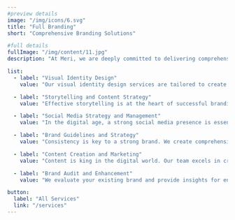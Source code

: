 ```yaml
---
#preview details
image: "/img/icons/6.svg"
title: "Full Branding"
short: "Comprehensive Branding Solutions"

#full details
fullImage: "/img/content/11.jpg"
description: "At Meri, we are deeply committed to delivering comprehensive branding solutions that empower your brand to thrive in the digital landscape. Our dedicated team of experts possesses the creative prowess and strategic insight to shape your brand's identity and captivate your audience. Whether you need a new visual identity, compelling storytelling, or a robust social media presence, we are here to bring your brand's vision to life. Contact us today to explore how our full branding services can elevate your brand's presence and drive success."

list:
  - label: "Visual Identity Design"
    value: "Our visual identity design services are tailored to create a cohesive brand image. From logos and color schemes to typography, we craft visual elements that leave a lasting impression."

  - label: "Storytelling and Content Strategy"
    value: "Effective storytelling is at the heart of successful branding. We help you craft compelling narratives that resonate with your audience and establish a genuine connection."

  - label: "Social Media Strategy and Management"
    value: "In the digital age, a strong social media presence is essential. We develop comprehensive social media strategies and manage your brand's online presence to engage and grow your audience."

  - label: "Brand Guidelines and Strategy"
    value: "Consistency is key to a strong brand. We create comprehensive brand guidelines and strategies to ensure your brand's message remains consistent across all touchpoints."

  - label: "Content Creation and Marketing"
    value: "Content is king in the digital world. Our team excels in creating engaging content, from blog posts to multimedia, to drive brand awareness and customer engagement."

  - label: "Brand Audit and Enhancement"
    value: "We evaluate your existing brand and provide insights for enhancement. Whether it's a brand refresh or a complete overhaul, we help you achieve brand excellence."

button:
  label: "All Services"
  link: "/services"
---
```

